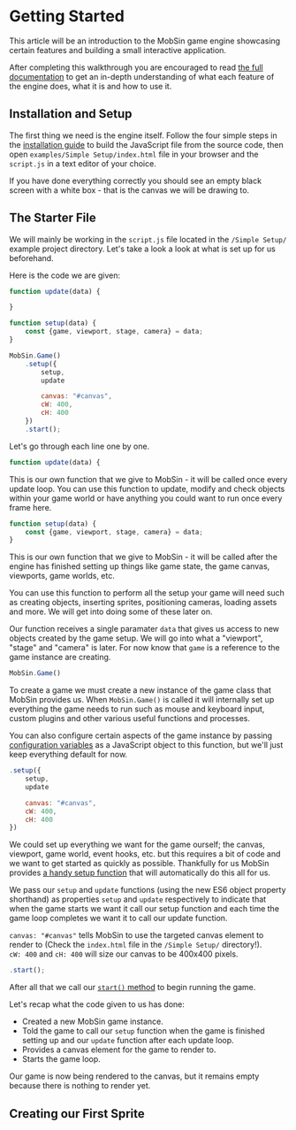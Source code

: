# Getting Started

This article will be an introduction to the MobSin game engine showcasing certain features and building a small interactive application.

After completing this walkthrough you are encouraged to read [the full documentation](../documentation/classes) to get an in-depth understanding of what each feature of the engine does, what it is and how to use it.

## Installation and Setup

The first thing we need is the engine itself. Follow the four simple steps in the [installation guide](../documentation/install) to build the JavaScript file from the source code, then open `examples/Simple Setup/index.html` file in your browser and the `script.js` in a text editor of your choice.

If you have done everything correctly you should see an empty black screen with a white box - that is the canvas we will be drawing to.

## The Starter File

We will mainly be working in the `script.js` file located in the `/Simple Setup/` example project directory. Let's take a look a look at what is set up for us beforehand.

Here is the code we are given:

```javascript
function update(data) {

}

function setup(data) {
	const {game, viewport, stage, camera} = data;
}

MobSin.Game()
	.setup({
		setup,
		update

		canvas: "#canvas",
		cW: 400,
		cH: 400
	})
	.start();
```

Let's go through each line one by one.

```javascript
function update(data) {
```

This is our own function that we give to MobSin - it will be called once every update loop. You can use this function to update, modify and check objects within your game world or have anything you could want to run once every frame here.

```javascript
function setup(data) {
	const {game, viewport, stage, camera} = data;
}
```

This is our own function that we give to MobSin - it will be called after the engine has finished setting up things like game state, the game canvas, viewports, game worlds, etc.

You can use this function to perform all the setup your game will need such as creating objects, inserting sprites, positioning cameras, loading assets and more. We will get into doing some of these later on.

Our function receives a single paramater `data` that gives us access to new objects created by the game setup. We will go into what a "viewport", "stage" and "camera" is later. For now know that `game` is a reference to the game instance are creating.

```javascript
MobSin.Game()
```

To create a game we must create a new instance of the game class that MobSin provides us. When `MobSin.Game()` is called it will internally set up  everything the game needs to run such as mouse and keyboard input, custom plugins and other various useful functions and processes.

You can also configure certain aspects of the game instance by passing [configuration variables](../documentation/classes/#parameters) as a JavaScript object to this function, but we'll just keep everything default for now.

```javascript
.setup({
	setup,
	update

	canvas: "#canvas",
	cW: 400,
	cH: 400
})
```

We could set up everything we want for the game ourself; the canvas, viewport, game world, event hooks, etc. but this requires a bit of code and we want to get started as quickly as possible. Thankfully for us MobSin provides [a handy setup function](../documentation/classes/#methods) that will automatically do this all for us.

We pass our `setup` and `update` functions (using the new ES6 object property shorthand) as properties `setup` and `update` respectively to indicate that when the game starts we want it call our setup function and each time the game loop completes we want it to call our update function.

`canvas: "#canvas"` tells MobSin to use the targeted canvas element to render to (Check the `index.html` file in the `/Simple Setup/` directory!).  
`cW: 400` and `cH: 400` will size our canvas to be 400x400 pixels.

```javascript
.start();
```

After all that we call our [`start()` method](../documentation/classes/#methods) to begin running the game.

Let's recap what the code given to us has done:

* Created a new MobSin game instance.
* Told the game to call our `setup` function when the game is finished setting up and our `update` function after each update loop.
* Provides a canvas element for the game to render to.
* Starts the game loop.

Our game is now being rendered to the canvas, but it remains empty because there is nothing to render yet.

## Creating our First Sprite
